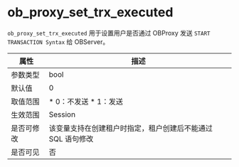 ob_proxy_set_trx_executed 
==============================================

`ob_proxy_set_trx_executed` 用于设置用户是否通过 OBProxy 发送 `START TRANSACTION Syntax` 给 OBServer。


| **属性** |                                                 **描述**                                                 |
|--------|--------------------------------------------------------------------------------------------------------|
| 参数类型   | bool                                                                                                   |
| 默认值    | 0                                                                                                      |
| 取值范围   | * 0：不发送   * 1：发送    |
| 生效范围   | Session                                                                                                |
| 是否可修改  | 该变量支持在创建租户时指定，租户创建后不能通过 SQL 语句修改                                                                       |
| 是否可见   | 否                                                                                                      |


